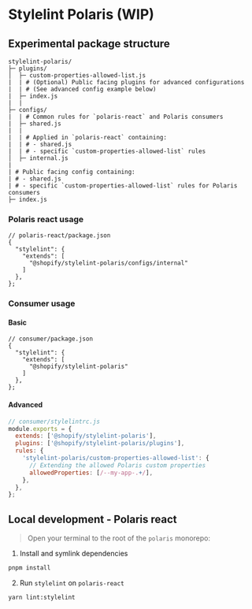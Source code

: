 # Stylelint Polaris (WIP)

## Experimental package structure

```
stylelint-polaris/
├─ plugins/
│  ├─ custom-properties-allowed-list.js
|  | # (Optional) Public facing plugins for advanced configurations
|  | # (See advanced config example below)
|  ├─ index.js
|  |
├─ configs/
|  | # Common rules for `polaris-react` and Polaris consumers
|  ├─ shared.js
|  |
|  | # Applied in `polaris-react` containing:
|  | # - shared.js
|  | # - specific `custom-properties-allowed-list` rules
│  ├─ internal.js
|
| # Public facing config containing:
| # - shared.js
| # - specific `custom-properties-allowed-list` rules for Polaris consumers
├─ index.js
```

### Polaris react usage

```json5
// polaris-react/package.json
{
  "stylelint": {
    "extends": [
      "@shopify/stylelint-polaris/configs/internal"
    ]
  },
};
```

### Consumer usage

#### Basic

```json5
// consumer/package.json
{
  "stylelint": {
    "extends": [
      "@shopify/stylelint-polaris"
    ]
  },
};
```

#### Advanced

```js
// consumer/stylelintrc.js
module.exports = {
  extends: ['@shopify/stylelint-polaris'],
  plugins: ['@shopify/stylelint-polaris/plugins'],
  rules: {
    'stylelint-polaris/custom-properties-allowed-list': {
      // Extending the allowed Polaris custom properties
      allowedProperties: [/--my-app-.+/],
    },
  },
};
```

## Local development - Polaris react

> Open your terminal to the root of the `polaris` monorepo:

1. Install and symlink dependencies

```sh
pnpm install
```

2. Run `stylelint` on `polaris-react`

```sh
yarn lint:stylelint
```
